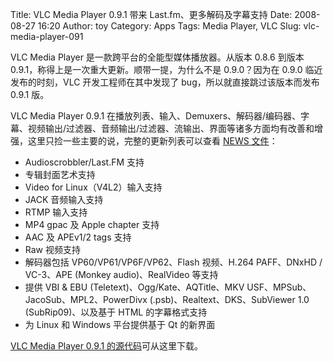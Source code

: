 Title: VLC Media Player 0.9.1 带来 Last.fm、更多解码及字幕支持
Date: 2008-08-27 16:20
Author: toy
Category: Apps
Tags: Media Player, VLC
Slug: vlc-media-player-091

VLC Media Player 是一款跨平台的全能型媒体播放器。从版本 0.8.6 到版本
0.9.1，称得上是一次重大更新。顺带一提，为什么不是 0.9.0？因为在 0.9.0
临近发布的时刻，VLC 开发工程师在其中发现了
bug，所以就直接跳过该版本而发布 0.9.1 版。

VLC Media Player 0.9.1
在播放列表、输入、Demuxers、解码器/编码器、字幕、视频输出/过滤器、音频输出/过滤器、流输出、界面等诸多方面均有改善和增强，这里只捡一些主要的说，完整的更新列表可以查看
[NEWS 文件](http://i.linuxtoy.org/files/NEWS)：

-   Audioscrobbler/Last.FM 支持
-   专辑封面艺术支持
-   Video for Linux（V4L2）输入支持
-   JACK 音频输入支持
-   RTMP 输入支持
-   MP4 gpac 及 Apple chapter 支持
-   AAC 及 APEv1/2 tags 支持
-   Raw 视频支持
-   解码器包括 VP60/VP61/VP6F/VP62、Flash 视频、H.264 PAFF、DNxHD /
    VC-3、APE (Monkey audio)、RealVideo 等支持
-   提供 VBI & EBU (Teletext)、Ogg/Kate、AQTitle、MKV
    USF、MPSub、JacoSub、MPL2、PowerDivx
    (.psb)、Realtext、DKS、SubViewer 1.0 (SubRip09)、以及基于 HTML
    的字幕格式支持
-   为 Linux 和 Windows 平台提供基于 Qt 的新界面

[VLC Media Player 0.9.1
的源代码](http://download.videolan.org/pub/videolan/vlc/0.9.1/vlc-0.9.1.tar.bz2)可从这里下载。
